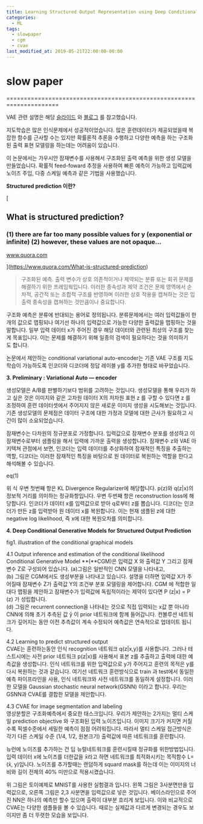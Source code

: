 ```yaml
---
title: Learning Structured Output Representation using Deep Conditional Generative Models
categories:
  - ML
tags:
  - slowpaper
  - cgm
  - cvae
last_modified_at: 2019-05-21T22:00:00-00:00
---
```


# slow paper
=====================================================================

VAE 관련 설명은 해당 [슬라이드](https://www.slideshare.net/ssuser06e0c5/variational-autoencoder-76552518) 와 [블로그](https://ratsgo.github.io/generative%20model/2018/01/27/VAE/) 를 참고했습니다.

지도학습은 많은 인식문제에서 성공적이었습니다. 많은 훈련데이터가 제공되었을때 복잡한 함수를 근사할 수는 있지만 확률론적 추론을 수행하고 다양한 예측을 하는 구조화된 출력 표현 모델링을 하는데는 어려움이 있습니다.

이 논문에서는 가우시안 잠재변수를 사용해서 구조화된 출력 예측을 위한 생성 모델을 만들었습니다. 확률적 feed-foward 추정을 사용하여 빠른 예측이 가능하고 입력값에 노이즈 주입, 다중 스케일 예측과 같은 기법을 사용했습니다.

**Structured prediction 이란?**

[

What is structured prediction?
------------------------------

### (1) there are far too many possible values for y (exponential or infinite) (2) however, these values are not opaque…

www.quora.com

](https://www.quora.com/What-is-structured-prediction)

> 구조화된 예측. 출력 변수가 상호 의존적이거나 제약되는 분류 또는 회귀 문제를 해결하기 위한 프레임웍입니다. 이러한 종속성과 제약 조건은 문제 영역에서 순차적, 공간적 또는 조합적 구조를 반영하며 이러한 상호 작용을 캡쳐하는 것은 입출력 종속성을 캡쳐하는 것만큼이나 중요합니다.

구조화 예측은 분류에 반대되는 용어로 정의됩니다. 분류문제에서는 여러 입력값들이 한개의 값으로 맵핑되나 여기선 하나의 입력값으로 가능한 다양한 출력값을 맵핑하는 것을 말합니다. 일부 입력 데이터 x가 주어진 경우 해당 데이터와 관련된 최상의 구조를 찾는게 목표입니다. 이는 문제를 해결하기 위해 일종의 검색이 필요하다는 것을 의미하기도 합니다.

논문에서 제안하는 conditional variational auto-encoder는 기존 VAE 구조를 지도학습이 가능하도록 인코더와 디코더에 정답 레이블 y를 추가한 형태로 바꾸었습니다.

**3\. Preliminary : Variational Auto — encoder**

생성모델은 A/B를 판별하기보다 범위를 고려하는 것입니다. 생성모델을 통해 우리가 하고 싶은 것은 이미지와 같은 고차원 데이터 X의 저차원 표현 z 를 구할 수 있다면 z 를 조정하여 훈련 데이터셋에서 주어지지 않은 새로운 이미지 생성을 시도해보는 것입니다. 기존 생성모델의 문제점은 데이터 구조에 대한 가정과 모델에 대한 근사가 필요하고 시간이 많이 소요되었습니다.

잠재변수는 다차원의 정규분포로 가정합니다. 입력값으로 잠재변수 분포를 생성하고 이 잠재변수로부터 샘플링을 해서 입력에 가까운 출력을 생성합니다. 잠재변수 z와 VAE 아키텍쳐 관점에서 보면, 인코더는 입력 데이터를 추상화하여 잠재적인 특징을 추출하는 역할, 디코더는 이러한 잠재적인 특징을 바탕으로 원 데이터로 복원하는 역할을 한다고 해석해볼 수 있습니다.

eq(1)

위 식 우변 첫번째 항은 KL Divergence Regularizer에 해당합니다. p(z)와 q(z|x)의 정보적 거리를 의미하는 정규화항입니다. 우변 두번째 항은 reconstruction loss에 해당합니다. 인코더가 데이터 x를 입력값으로 받아 q로부터 z를 뽑습니다. 디코더는 인코더가 만든 z를 입력받아 원 데이터 x를 복원합니다. 이는 현재 샘플된 z에 대한 negative log likelihood, 즉 x에 대한 복원오차를 의미합니다.

**4\. Deep Conditional Generative Models for Structured Output Prediction**

fig1. illustration of the conditional graphical models

4.1 Output inference and estimation of the conditional likelihood  
Conditional Generative Model **(**CGM)은 입력값 X 와 출력값 Y 그리고 잠재변수 Z로 구성되어 있습니다. (a)그림은 일반적인 CNN 모델을 나타내고,  
(b) 그림은 CGM에서도 생성부분을 나타내고 있습니다. 설명을 더하면 입력값 X가 주어질때 잠재변수 Z가 출력값 Y의 조건부 분포 모델링을 제어합니다. CGM 에 적합한 일대다 맵핑을 제안하고 잠재변수가 입력값에 독립적이라는 제약이 있다면 P (z|x) = P (z) 가 성립합니다.  
(d) 그림은 recurrent connection을 나타내는 것으로 직접 입력되는 x값 뿐 아니라 CNN에 의해 초기 추측된 값 ŷ 이 prior 네트워크에 함께 들어갑니다. 컨볼루션 네트워크가 깊어지는 동안 이전 추측값이 계속 수정되어 예측값은 연속적으로 업데이트 됩니다.

4.2 Learning to predict structured output  
CVAE는 훈련하는동안 인식 recognition 네트워크 q(z|x,y)를 사용합니다. 그러나 테스트시에는 사전 prior 네트워크 p(z|x)를 사용해서 표본 z를 추출하고 출력에 대한 예측값을 생성합니다. 인식 네트워크를 위한 입력값으로 y가 주어지고 훈련의 목적은 y를 다시 복원하는 것과 같습니다. 여기선 네트워크 훈련방식으로 train 과 test에서 동일한 예측 파이프라인을 사용, 인식 네트워크와 사전 네트워크를 동일하게 설정합니다. 이러한 모델을 Gaussian stochastic neural network(GSNN) 이라고 합니다. 우리는 GSNN과 CVAE를 결합한 모델을 제안합니다.

4.3 CVAE for image segmentation and labeling  
영상분할은 구조화예측에서 중요한 태스크입니다. 우리가 제안하는 2가지는 멀티 스케일 prediction objective 와 구조화된 입력 노이즈입니다. 이미지 크기가 커지면 커질수록 픽셀수준에서 세밀한 예측이 점점 어려워집니다. 따라서 멀티 스케일 접근방식은 각기 다른 스케일 수준 (1/4, 1/2, 원본크기) 출력값에 따른 네트워크를 훈련합니다.

뉴런에 노이즈를 추가하는 건 딥 뉴럴네트워크를 훈련시킬때 정규화를 위한방법입니다. 입력 데이터 x에 노이즈를 더한값을 x̄라고 하면 네트워크를 최적화시키는 목적함수 L= (x̄, y)입니다. 노이즈를 추가할때는 랜덤하게 squard mask를 하는데 이는 이미지의 너비와 길이 전체의 40% 미만으로 적용시켰습니다.

위 그림은 토이예제로 MNIST를 사용한 실험결과 입니다. 왼쪽 그림은 3사분면만을 입력값으로, 오른쪽 그림은 2,3 사분면을 입력값으로 넣은 것입니다. 베이스라인으로 주어진 NN은 하나의 예측만 할수 있으며 출력이 대부분 흐리게 보입니다. 이와 비교적으로 CVAE는 다양한 샘플들을 볼 수 있습니다. 때로는 실제값과 다르게 변경되는 경우도 보이지만 좀 더 뚜렷한 모습을 보입니다.
